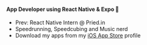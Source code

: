 #### App Developer using React Native & Expo 📱

- Prev: React Native Intern @ Pried.in
- Speedrunning, Speedcubing and Music nerd
- Download my apps from my [iOS App Store](https://apps.apple.com/us/developer/chitraksh-tarun/id1786694480) profile
